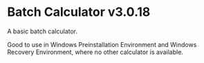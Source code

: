 # Batch Calculator v3.0.18
A basic batch calculator.

Good to use in Windows Preinstallation Environment and Windows Recovery Environment, where no other calculator is available.
